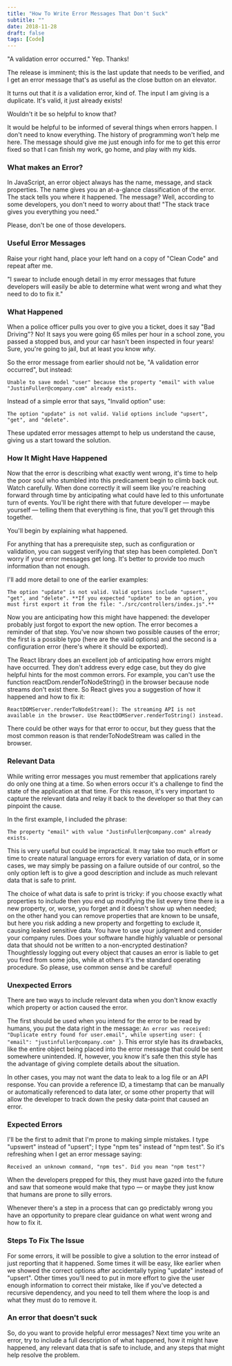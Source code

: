 ```yaml
---
title: "How To Write Error Messages That Don't Suck"
subtitle: ""
date: 2018-11-28
draft: false
tags: [Code]
---
```


"A validation error occurred." Yep. Thanks!

The release is imminent; this is the last update that needs to be verified, and I get an error message that's as useful as the close button on an elevator.

<!--more-->

It turns out that it *is* a validation error, kind of. The input I am giving is a duplicate. It's valid, it just already exists!

Wouldn't it be so helpful to know that?

It would be helpful to be informed of several things when errors happen. I don't need to know everything. The history of programming won't help me here. The message should give me just enough info for me to get this error fixed so that I can finish my work, go home, and play with my kids.

### What makes an Error?

In JavaScript, an error object always has the name, message, and stack properties. The name gives you an at-a-glance classification of the error. The stack tells you where it happened. The message? Well, according to some developers, you don't need to worry about that! "The stack trace gives you everything you need."

Please, don't be one of those developers.

### Useful Error Messages

Raise your right hand, place your left hand on a copy of "Clean Code" and repeat after me.

"I swear to include enough detail in my error messages that future developers will easily be able to determine what went wrong and what they need to do to fix it."

### What Happened

When a police officer pulls you over to give you a ticket, does it say "Bad Driving"? No! It says you were going 65 miles per hour in a school zone, you passed a stopped bus, and your car hasn't been inspected in four years! Sure, you're going to jail, but at least you know *why*.

So the error message from earlier should not be, "A validation error occurred", but instead:

```
Unable to save model "user" because the property "email" with value "JustinFuller@company.com" already exists.
```

Instead of a simple error that says, "Invalid option" use:

```
The option "update" is not valid. Valid options include "upsert", "get", and "delete".
```

These updated error messages attempt to help us understand the cause, giving us a start toward the solution.

### How It Might Have Happened

Now that the error is describing what exactly went wrong, it's time to help the poor soul who stumbled into this predicament begin to climb back out. Watch carefully. When done correctly it will seem like you're reaching forward through time by anticipating what could have led to this unfortunate turn of events. You'll be right there with that future developer — maybe yourself — telling them that everything is fine, that you'll get through this together.

You'll begin by explaining what happened.

For anything that has a prerequisite step, such as configuration or validation, you can suggest verifying that step has been completed. Don't worry if your error messages get long. It's better to provide too much information than not enough.

I'll add more detail to one of the earlier examples:

```
The option "update" is not valid. Valid options include "upsert", "get", and "delete". **If you expected "update" to be an option, you must first export it from the file: "./src/controllers/index.js".**
```

Now you are anticipating how this might have happened: the developer probably just forgot to export the new option. The error becomes a reminder of that step. You've now shown two possible causes of the error; the first is a possible typo (here are the valid options) and the second is a configuration error (here's where it should be exported).

The React library does an excellent job of anticipating how errors might have occurred. They don't address every edge case, but they do give helpful hints for the most common errors. For example, you can't use the function reactDom.renderToNodeString() in the browser because node streams don't exist there. So React gives you a suggestion of how it happened and how to fix it:

```
ReactDOMServer.renderToNodeStream(): The streaming API is not available in the browser. Use ReactDOMServer.renderToString() instead.
```

There could be other ways for that error to occur, but they guess that the most common reason is that renderToNodeStream was called in the browser.

### Relevant Data

While writing error messages you must remember that applications rarely do only one thing at a time. So when errors occur it's a challenge to find the state of the application at that time. For this reason, it's very important to capture the relevant data and relay it back to the developer so that they can pinpoint the cause.

In the first example, I included the phrase:

```
The property "email" with value "JustinFuller@company.com" already exists.
```

This is very useful but could be impractical. It may take too much effort or time to create natural language errors for every variation of data, or in some cases, we may simply be passing on a failure outside of our control, so the only option left is to give a good description and include as much relevant data that is safe to print.

The choice of what data is safe to print is tricky: if you choose exactly what properties to include then you end up modifying the list every time there is a new property, or, worse, you forget and it doesn't show up when needed; on the other hand you can remove properties that are known to be unsafe, but here you risk adding a new property and forgetting to exclude it, causing leaked sensitive data. You have to use your judgment and consider your company rules. Does your software handle highly valuable or personal data that should not be written to a non-encrypted destination? Thoughtlessly logging out every object that causes an error is liable to get you fired from some jobs, while at others it's the standard operating procedure. So please, use common sense and be careful!

### Unexpected Errors

There are two ways to include relevant data when you don't know exactly which property or action caused the error.

The first should be used when you intend for the error to be read by humans, you put the data right in the message: `An error was received: "Duplicate entry found for user.email", while upserting user: { "email": "justinfuller@company.com" }`. This error style has its drawbacks, like the entire object being placed into the error message that could be sent somewhere unintended. If, however, you know it's safe then this style has the advantage of giving complete details about the situation.

In other cases, you may not want the data to leak to a log file or an API response. You can provide a reference ID, a timestamp that can be manually or automatically referenced to data later, or some other property that will allow the developer to track down the pesky data-point that caused an error.

### Expected Errors

I'll be the first to admit that I'm prone to making simple mistakes. I type "upswert" instead of "upsert"; I type "npm tes" instead of "npm test". So it's refreshing when I get an error message saying:

```
Received an unknown command, "npm tes". Did you mean "npm test"?
```

When the developers prepped for this, they must have gazed into the future and saw that someone would make that typo — or maybe they just know that humans are prone to silly errors.

Whenever there's a step in a process that can go predictably wrong you have an opportunity to prepare clear guidance on what went wrong and how to fix it.

### Steps To Fix The Issue

For some errors, it will be possible to give a solution to the error instead of just reporting that it happened. Some times it will be easy, like earlier when we showed the correct options after accidentally typing "update" instead of "upsert". Other times you'll need to put in more effort to give the user enough information to correct their mistake, like if you've detected a recursive dependency, and you need to tell them where the loop is and what they must do to remove it.

### An error that doesn't suck

So, do you want to provide helpful error messages? Next time you write an error, try to include a full description of what happened, how it might have happened, any relevant data that is safe to include, and any steps that might help resolve the problem.